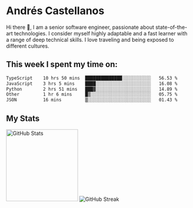 # Andrés Castellanos

Hi there 👋, I am a senior software engineer, passionate about state-of-the-art technologies. I consider myself highly adaptable and a fast learner with a range of deep technical skills. I love traveling and being exposed to different cultures.

## This week I spent my time on:

<!--START_SECTION:waka-->

```txt
TypeScript    10 hrs 50 mins  ██████████████░░░░░░░░░░░   56.53 %
JavaScript    3 hrs 5 mins    ████░░░░░░░░░░░░░░░░░░░░░   16.08 %
Python        2 hrs 51 mins   ███▓░░░░░░░░░░░░░░░░░░░░░   14.89 %
Other         1 hr 6 mins     █▒░░░░░░░░░░░░░░░░░░░░░░░   05.75 %
JSON          16 mins         ▒░░░░░░░░░░░░░░░░░░░░░░░░   01.43 %
```

<!--END_SECTION:waka-->

## My Stats

<img height="195" src="https://github-readme-stats.vercel.app/api?username=andrescv&show_icons=true&theme=onedark&hide_border=true&card_width=495" alt="GitHub Stats" />

<img src="https://streak-stats.demolab.com?user=andrescv&theme=one-dark-pro&hide_border=true" alt="GitHub Streak" />
